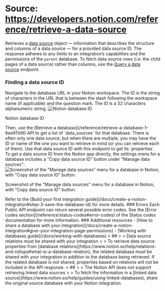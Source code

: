 # Source: https://developers.notion.com/reference/retrieve-a-data-source

Retrieves a [data source](/reference/data-source) object — information that describes the structure and columns of a data source — for a provided data source ID. The response adheres to any limits to an integration’s capabilities and the permissions of the `parent` database.
To fetch data source *rows* (i.e. the child pages of a data source) rather than columns, use the [Query a data source](/reference/query-a-data-source) endpoint.
### Finding a data source ID
Navigate to the database URL in your Notion workspace. The ID is the string of characters in the URL that is between the slash following the workspace name (if applicable) and the question mark. The ID is a 32 characters alphanumeric string.
<img src="https://files.readme.io/64967fd-small-62e5027-notion_database_id.png" alt="Notion database ID" />
<figcaption><p>Notion database ID</p></figcaption>
Then, use the [Retrieve a database](/reference/retrieve-a-database-1-6ee911d9) API to get a list of `data_sources` for that database. There is often only one data source, but when there are multiple, you may have the ID or name of the one you want to retrieve in mind (or you can retrieve each of them). Use that data source ID with this endpoint to get its `properties`.
To get a data source ID from the Notion app directly, the settings menu for a database includes a "Copy data source ID" button under "Manage data sources":
<img src="https://files.readme.io/30ed6ac31d8c25eb2ff653dd3b11bfd2e30e8af4df6a6d5e0670b4ad7a96cf73-image.png" alt="Screenshot of the &quot;Manage data sources&quot; menu for a database in Notion, with &quot;Copy data source ID&quot; button." />
<figcaption><p>Screenshot of the "Manage data sources" menu for a database in Notion, with "Copy data source ID" button.</p></figcaption>
Refer to the [Build your first integration guide](/docs/create-a-notion-integration#step-3-save-the-database-id) for more details.
### Errors
Each Public API endpoint can return several possible error codes. See the [Error codes section](/reference/status-codes#error-codes) of the Status codes documentation for more information.
### Additional resources
- [How to share a database with your integration](/docs/create-a-notion-integration#give-your-integration-page-permissions)
- [Working with databases guide](/docs/working-with-databases)
> ##
>
> Data source relations must be shared with your integration
>
> To retrieve data source properties from [database relations](https://www.notion.so/help/relations-and-rollups#what-is-a-database-relation), the related database must be shared with your integration in addition to the database being retrieved. If the related database is not shared, properties based on relations will not be included in the API response.
> ##
>
> The Notion API does not support retrieving linked data sources
>
> To fetch the information in a [linked data source](https://www.notion.so/help/guides/using-linked-databases), share the original source database with your Notion integration.